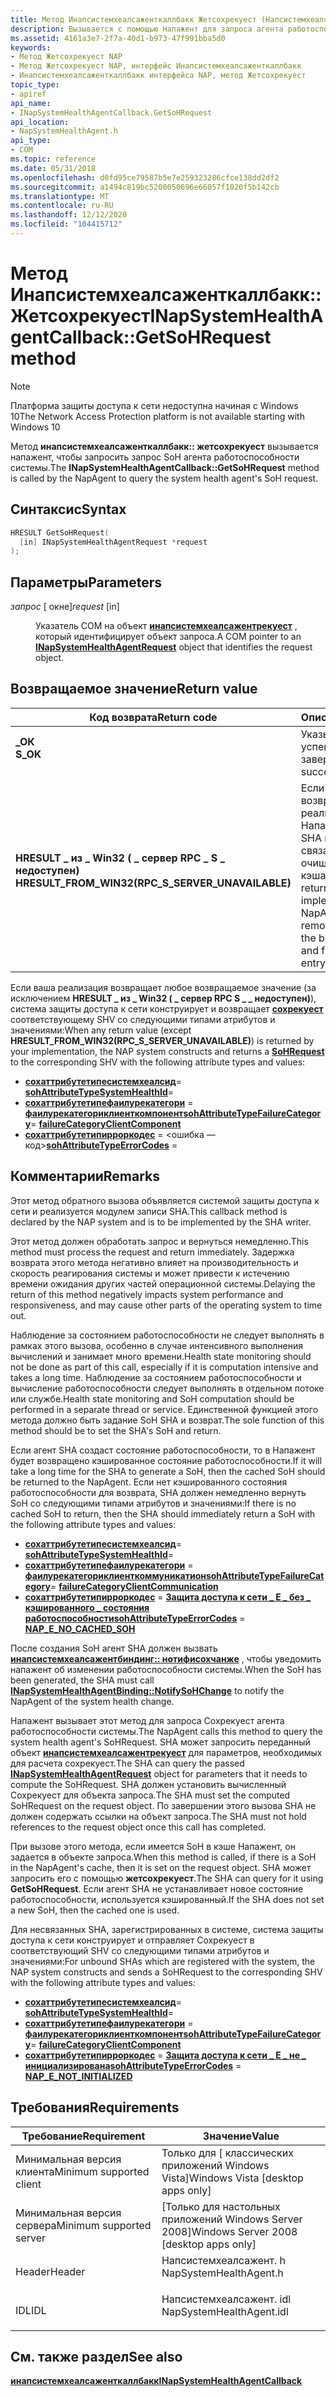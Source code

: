 ```yaml
---
title: Метод Инапсистемхеалсаженткаллбакк Жетсохрекуест (Напсистемхеалсажент. h)
description: Вызывается с помощью Напажент для запроса агента работоспособности системы.
ms.assetid: 4161a3e7-2f7a-40d1-b973-47f991bba5d0
keywords:
- Метод Жетсохрекуест NAP
- Метод Жетсохрекуест NAP, интерфейс Инапсистемхеалсаженткаллбакк
- Инапсистемхеалсаженткаллбакк интерфейса NAP, метод Жетсохрекуест
topic_type:
- apiref
api_name:
- INapSystemHealthAgentCallback.GetSoHRequest
api_location:
- NapSystemHealthAgent.h
api_type:
- COM
ms.topic: reference
ms.date: 05/31/2018
ms.openlocfilehash: d0fd95ce79587b5e7e259323286cfce138dd2df2
ms.sourcegitcommit: a1494c819bc5200050696e66057f1020f5b142cb
ms.translationtype: MT
ms.contentlocale: ru-RU
ms.lasthandoff: 12/12/2020
ms.locfileid: "104415712"
---
```

# <a name="inapsystemhealthagentcallbackgetsohrequest-method"></a><span data-ttu-id="96dd1-106">Метод Инапсистемхеалсаженткаллбакк:: Жетсохрекуест</span><span class="sxs-lookup"><span data-stu-id="96dd1-106">INapSystemHealthAgentCallback::GetSoHRequest method</span></span>

> [!Note]  
> <span data-ttu-id="96dd1-107">Платформа защиты доступа к сети недоступна начиная с Windows 10</span><span class="sxs-lookup"><span data-stu-id="96dd1-107">The Network Access Protection platform is not available starting with Windows 10</span></span>

 

<span data-ttu-id="96dd1-108">Метод **инапсистемхеалсаженткаллбакк:: жетсохрекуест** вызывается напажент, чтобы запросить запрос SoH агента работоспособности системы.</span><span class="sxs-lookup"><span data-stu-id="96dd1-108">The **INapSystemHealthAgentCallback::GetSoHRequest** method is called by the NapAgent to query the system health agent's SoH request.</span></span>

## <a name="syntax"></a><span data-ttu-id="96dd1-109">Синтаксис</span><span class="sxs-lookup"><span data-stu-id="96dd1-109">Syntax</span></span>


```C++
HRESULT GetSoHRequest(
  [in] INapSystemHealthAgentRequest *request
);
```



## <a name="parameters"></a><span data-ttu-id="96dd1-110">Параметры</span><span class="sxs-lookup"><span data-stu-id="96dd1-110">Parameters</span></span>

<dl> <dt>

<span data-ttu-id="96dd1-111">*запрос* \[ окне\]</span><span class="sxs-lookup"><span data-stu-id="96dd1-111">*request* \[in\]</span></span>
</dt> <dd>

<span data-ttu-id="96dd1-112">Указатель COM на объект [**инапсистемхеалсажентрекуест**](inapsystemhealthagentrequest.md) , который идентифицирует объект запроса.</span><span class="sxs-lookup"><span data-stu-id="96dd1-112">A COM pointer to an [**INapSystemHealthAgentRequest**](inapsystemhealthagentrequest.md) object that identifies the request object.</span></span>

</dd> </dl>

## <a name="return-value"></a><span data-ttu-id="96dd1-113">Возвращаемое значение</span><span class="sxs-lookup"><span data-stu-id="96dd1-113">Return value</span></span>



| <span data-ttu-id="96dd1-114">Код возврата</span><span class="sxs-lookup"><span data-stu-id="96dd1-114">Return code</span></span>                                                                                                                      | <span data-ttu-id="96dd1-115">Описание</span><span class="sxs-lookup"><span data-stu-id="96dd1-115">Description</span></span>                                                                                                                                        |
|----------------------------------------------------------------------------------------------------------------------------------|----------------------------------------------------------------------------------------------------------------------------------------------------|
| <dl> <span data-ttu-id="96dd1-116"><dt>**\_ОК**</dt></span><span class="sxs-lookup"><span data-stu-id="96dd1-116"><dt>**S\_OK**</dt></span></span> </dl>                                             | <span data-ttu-id="96dd1-117">Указывает на успешное завершение.</span><span class="sxs-lookup"><span data-stu-id="96dd1-117">Indicates success.</span></span><br/>                                                                                                                      |
| <dl> <span data-ttu-id="96dd1-118"><dt>**HRESULT \_ из \_ Win32 ( \_ сервер RPC \_ S \_ недоступен)**</dt></span><span class="sxs-lookup"><span data-stu-id="96dd1-118"><dt>**HRESULT\_FROM\_WIN32(RPC\_S\_SERVER\_UNAVAILABLE)**</dt></span></span> </dl> | <span data-ttu-id="96dd1-119">Если этот код возвращается вашей реализацией, Напажент удаляет SHA из списка связанных-SHA и очищает его запись кэша.</span><span class="sxs-lookup"><span data-stu-id="96dd1-119">If this code is returned by your implementation, the NapAgent then removes the SHA from the bound-SHA list and flushes its cache entry.</span></span><br/> |



 

<span data-ttu-id="96dd1-120">Если ваша реализация возвращает любое возвращаемое значение (за исключением **HRESULT \_ из \_ Win32 ( \_ сервер RPC S \_ \_ недоступен)**), система защиты доступа к сети конструирует и возвращает [**сохрекуест**](/windows/win32/api/naptypes/ns-naptypes-soh) соответствующему SHV со следующими типами атрибутов и значениями:</span><span class="sxs-lookup"><span data-stu-id="96dd1-120">When any return value (except **HRESULT\_FROM\_WIN32(RPC\_S\_SERVER\_UNAVAILABLE)**) is returned by your implementation, the NAP system constructs and returns a [**SoHRequest**](/windows/win32/api/naptypes/ns-naptypes-soh) to the corresponding SHV with the following attribute types and values:</span></span>

-   <span data-ttu-id="96dd1-121">[**сохаттрибутетипесистемхеалсид**](sohattributetype-enum.md)= <id></span><span class="sxs-lookup"><span data-stu-id="96dd1-121">[**sohAttributeTypeSystemHealthId**](sohattributetype-enum.md)= <id></span></span>
-   <span data-ttu-id="96dd1-122">[**сохаттрибутетипефаилурекатегори**](sohattributetype-enum.md) =  [ **фаилурекатегориклиенткомпонент**](/windows/win32/api/naptypes/ne-naptypes-failurecategory)</span><span class="sxs-lookup"><span data-stu-id="96dd1-122">[**sohAttributeTypeFailureCategory**](sohattributetype-enum.md)= [**failureCategoryClientComponent**](/windows/win32/api/naptypes/ne-naptypes-failurecategory)</span></span>
-   <span data-ttu-id="96dd1-123">[**сохаттрибутетипирроркодес**](sohattributetype-enum.md) = <ошибка — код></span><span class="sxs-lookup"><span data-stu-id="96dd1-123">[**sohAttributeTypeErrorCodes**](sohattributetype-enum.md) = <error-code></span></span>

## <a name="remarks"></a><span data-ttu-id="96dd1-124">Комментарии</span><span class="sxs-lookup"><span data-stu-id="96dd1-124">Remarks</span></span>

<span data-ttu-id="96dd1-125">Этот метод обратного вызова объявляется системой защиты доступа к сети и реализуется модулем записи SHA.</span><span class="sxs-lookup"><span data-stu-id="96dd1-125">This callback method is declared by the NAP system and is to be implemented by the SHA writer.</span></span>

<span data-ttu-id="96dd1-126">Этот метод должен обработать запрос и вернуться немедленно.</span><span class="sxs-lookup"><span data-stu-id="96dd1-126">This method must process the request and return immediately.</span></span> <span data-ttu-id="96dd1-127">Задержка возврата этого метода негативно влияет на производительность и скорость реагирования системы и может привести к истечению времени ожидания других частей операционной системы.</span><span class="sxs-lookup"><span data-stu-id="96dd1-127">Delaying the return of this method negatively impacts system performance and responsiveness, and may cause other parts of the operating system to time out.</span></span>

<span data-ttu-id="96dd1-128">Наблюдение за состоянием работоспособности не следует выполнять в рамках этого вызова, особенно в случае интенсивного выполнения вычислений и занимает много времени.</span><span class="sxs-lookup"><span data-stu-id="96dd1-128">Health state monitoring should not be done as part of this call, especially if it is computation intensive and takes a long time.</span></span> <span data-ttu-id="96dd1-129">Наблюдение за состоянием работоспособности и вычисление работоспособности следует выполнять в отдельном потоке или службе.</span><span class="sxs-lookup"><span data-stu-id="96dd1-129">Health state monitoring and SoH computation should be performed in a separate thread or service.</span></span> <span data-ttu-id="96dd1-130">Единственной функцией этого метода должно быть задание SoH SHA и возврат.</span><span class="sxs-lookup"><span data-stu-id="96dd1-130">The sole function of this method should be to set the SHA's SoH and return.</span></span>

<span data-ttu-id="96dd1-131">Если агент SHA создаст состояние работоспособности, то в Напажент будет возвращено кэшированное состояние работоспособности.</span><span class="sxs-lookup"><span data-stu-id="96dd1-131">If it will take a long time for the SHA to generate a SoH, then the cached SoH should be returned to the NapAgent.</span></span> <span data-ttu-id="96dd1-132">Если нет кэшированного состояния работоспособности для возврата, SHA должен немедленно вернуть SoH со следующими типами атрибутов и значениями:</span><span class="sxs-lookup"><span data-stu-id="96dd1-132">If there is no cached SoH to return, then the SHA should immediately return a SoH with the following attribute types and values:</span></span>

-   <span data-ttu-id="96dd1-133">[**сохаттрибутетипесистемхеалсид**](sohattributetype-enum.md)= <id></span><span class="sxs-lookup"><span data-stu-id="96dd1-133">[**sohAttributeTypeSystemHealthId**](sohattributetype-enum.md)= <id></span></span>
-   <span data-ttu-id="96dd1-134">[**сохаттрибутетипефаилурекатегори**](sohattributetype-enum.md) =  [ **фаилурекатегориклиенткоммуникатион**](/windows/win32/api/naptypes/ne-naptypes-failurecategory)</span><span class="sxs-lookup"><span data-stu-id="96dd1-134">[**sohAttributeTypeFailureCategory**](sohattributetype-enum.md)= [**failureCategoryClientCommunication**](/windows/win32/api/naptypes/ne-naptypes-failurecategory)</span></span>
-   <span data-ttu-id="96dd1-135">[**сохаттрибутетипирроркодес**](sohattributetype-enum.md)  =  [ **Защита доступа к сети \_ E \_ без \_ кэшированного \_ состояния работоспособности**](nap-error-constants.md)</span><span class="sxs-lookup"><span data-stu-id="96dd1-135">[**sohAttributeTypeErrorCodes**](sohattributetype-enum.md) = [**NAP\_E\_NO\_CACHED\_SOH**](nap-error-constants.md)</span></span>

<span data-ttu-id="96dd1-136">После создания SoH агент SHA должен вызвать [**инапсистемхеалсажентбиндинг:: нотифисохчанже**](inapsystemhealthagentbinding-notifysohchange-method.md) , чтобы уведомить напажент об изменении работоспособности системы.</span><span class="sxs-lookup"><span data-stu-id="96dd1-136">When the SoH has been generated, the SHA must call [**INapSystemHealthAgentBinding::NotifySoHChange**](inapsystemhealthagentbinding-notifysohchange-method.md) to notify the NapAgent of the system health change.</span></span>

<span data-ttu-id="96dd1-137">Напажент вызывает этот метод для запроса Сохрекуест агента работоспособности системы.</span><span class="sxs-lookup"><span data-stu-id="96dd1-137">The NapAgent calls this method to query the system health agent's SoHRequest.</span></span> <span data-ttu-id="96dd1-138">SHA может запросить переданный объект [**инапсистемхеалсажентрекуест**](inapsystemhealthagentrequest.md) для параметров, необходимых для расчета сохрекуест.</span><span class="sxs-lookup"><span data-stu-id="96dd1-138">The SHA can query the passed [**INapSystemHealthAgentRequest**](inapsystemhealthagentrequest.md) object for parameters that it needs to compute the SoHRequest.</span></span> <span data-ttu-id="96dd1-139">SHA должен установить вычисленный Сохрекуест для объекта запроса.</span><span class="sxs-lookup"><span data-stu-id="96dd1-139">The SHA must set the computed SoHRequest on the request object.</span></span> <span data-ttu-id="96dd1-140">По завершении этого вызова SHA не должен содержать ссылки на объект запроса.</span><span class="sxs-lookup"><span data-stu-id="96dd1-140">The SHA must not hold references to the request object once this call has completed.</span></span>

<span data-ttu-id="96dd1-141">При вызове этого метода, если имеется SoH в кэше Напажент, он задается в объекте запроса.</span><span class="sxs-lookup"><span data-stu-id="96dd1-141">When this method is called, if there is a SoH in the NapAgent's cache, then it is set on the request object.</span></span> <span data-ttu-id="96dd1-142">SHA может запросить его с помощью **жетсохрекуест**.</span><span class="sxs-lookup"><span data-stu-id="96dd1-142">The SHA can query for it using **GetSoHRequest**.</span></span> <span data-ttu-id="96dd1-143">Если агент SHA не устанавливает новое состояние работоспособности, используется кэшированный.</span><span class="sxs-lookup"><span data-stu-id="96dd1-143">If the SHA does not set a new SoH, then the cached one is used.</span></span>

<span data-ttu-id="96dd1-144">Для несвязанных SHA, зарегистрированных в системе, система защиты доступа к сети конструирует и отправляет Сохрекуест в соответствующий SHV со следующими типами атрибутов и значениями:</span><span class="sxs-lookup"><span data-stu-id="96dd1-144">For unbound SHAs which are registered with the system, the NAP system constructs and sends a SoHRequest to the corresponding SHV with the following attribute types and values:</span></span>

-   <span data-ttu-id="96dd1-145">[**сохаттрибутетипесистемхеалсид**](sohattributetype-enum.md)= <id></span><span class="sxs-lookup"><span data-stu-id="96dd1-145">[**sohAttributeTypeSystemHealthId**](sohattributetype-enum.md)= <id></span></span>
-   <span data-ttu-id="96dd1-146">[**сохаттрибутетипефаилурекатегори**](sohattributetype-enum.md) =  [ **фаилурекатегориклиенткомпонент**](/windows/win32/api/naptypes/ne-naptypes-failurecategory)</span><span class="sxs-lookup"><span data-stu-id="96dd1-146">[**sohAttributeTypeFailureCategory**](sohattributetype-enum.md)= [**failureCategoryClientComponent**](/windows/win32/api/naptypes/ne-naptypes-failurecategory)</span></span>
-   <span data-ttu-id="96dd1-147">[**сохаттрибутетипирроркодес**](sohattributetype-enum.md)  =  [ **Защита доступа к сети \_ E \_ не \_ инициализирована**](nap-error-constants.md)</span><span class="sxs-lookup"><span data-stu-id="96dd1-147">[**sohAttributeTypeErrorCodes**](sohattributetype-enum.md) = [**NAP\_E\_NOT\_INITIALIZED**](nap-error-constants.md)</span></span>

## <a name="requirements"></a><span data-ttu-id="96dd1-148">Требования</span><span class="sxs-lookup"><span data-stu-id="96dd1-148">Requirements</span></span>



| <span data-ttu-id="96dd1-149">Требование</span><span class="sxs-lookup"><span data-stu-id="96dd1-149">Requirement</span></span> | <span data-ttu-id="96dd1-150">Значение</span><span class="sxs-lookup"><span data-stu-id="96dd1-150">Value</span></span> |
|-------------------------------------|-----------------------------------------------------------------------------------------------------|
| <span data-ttu-id="96dd1-151">Минимальная версия клиента</span><span class="sxs-lookup"><span data-stu-id="96dd1-151">Minimum supported client</span></span><br/> | <span data-ttu-id="96dd1-152">Только для \[ классических приложений Windows Vista\]</span><span class="sxs-lookup"><span data-stu-id="96dd1-152">Windows Vista \[desktop apps only\]</span></span><br/>                                                      |
| <span data-ttu-id="96dd1-153">Минимальная версия сервера</span><span class="sxs-lookup"><span data-stu-id="96dd1-153">Minimum supported server</span></span><br/> | <span data-ttu-id="96dd1-154">\[Только для настольных приложений Windows Server 2008\]</span><span class="sxs-lookup"><span data-stu-id="96dd1-154">Windows Server 2008 \[desktop apps only\]</span></span><br/>                                                |
| <span data-ttu-id="96dd1-155">Header</span><span class="sxs-lookup"><span data-stu-id="96dd1-155">Header</span></span><br/>                   | <dl> <span data-ttu-id="96dd1-156"><dt>Напсистемхеалсажент. h</dt></span><span class="sxs-lookup"><span data-stu-id="96dd1-156"><dt>NapSystemHealthAgent.h</dt></span></span> </dl>   |
| <span data-ttu-id="96dd1-157">IDL</span><span class="sxs-lookup"><span data-stu-id="96dd1-157">IDL</span></span><br/>                      | <dl> <span data-ttu-id="96dd1-158"><dt>Напсистемхеалсажент. idl</dt></span><span class="sxs-lookup"><span data-stu-id="96dd1-158"><dt>NapSystemHealthAgent.idl</dt></span></span> </dl> |



## <a name="see-also"></a><span data-ttu-id="96dd1-159">См. также раздел</span><span class="sxs-lookup"><span data-stu-id="96dd1-159">See also</span></span>

<dl> <dt>

[<span data-ttu-id="96dd1-160">**инапсистемхеалсаженткаллбакк**</span><span class="sxs-lookup"><span data-stu-id="96dd1-160">**INapSystemHealthAgentCallback**</span></span>](inapsystemhealthagentcallback.md)
</dt> </dl>

 

 





